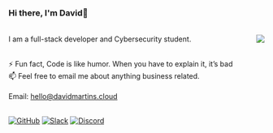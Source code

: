 ### Hi there, I'm David👋
<br>
<img align='right' src="https://github-readme-stats.vercel.app/api?username=withdavid&show_icons=true">
I am a full-stack developer and Cybersecurity student.
<br><br>

⚡ Fun fact, Code is like humor. When you have to explain it, it’s bad  
📫 Feel free to email me about anything business related. <br><br>Email: hello@davidmartins.cloud<br><br>


<p align="left">
<a href="https://github.com/withdavid"><img src="https://img.shields.io/badge/github-%23181717.svg?style=for-the-badge&logo=github&logoColor=white" alt="GitHub"/></a>
<a href="nah"><img src="https://img.shields.io/badge/Slack-4A154B?style=for-the-badge&logo=slack&logoColor=white" alt="Slack"/></a>
<a href="nah"><img src="https://img.shields.io/badge/Discord-7289DA?style=for-the-badge&logo=discord&logoColor=white" alt="Discord"/></a>
</p>
